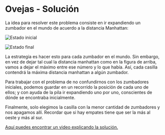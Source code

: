 # Ovejas - Solución

La idea para resolver este problema consiste en ir expandiendo un zumbador en el mundo de acuerdo a la distancia Manhattan:

![Estado inicial](no_expandido.png)

![Estado final](expandido.png)

La estrategia es hacer esto para cada zumbador en el mundo. Sin embargo, en vez de dejar tal cual la distancia manhattan como en la figura de arriba, vamos a dejar el máximo entre ese número y lo que había. Así, cada casilla contendrá la máxima distancia manhattan a algún zumbador.

Para trabajar con el problema de no confundirnos con los zumbadores iniciales, podemos guardar en un recorrido la posición de cada uno de ellos; y con ayuda de la pila ir expandiendo uno por uno, conscientes de dónde se encontraba inicialmente.

Finalmente, solo elegimos la casilla con la menor cantidad de zumbadores y nos apagamos allí. Recordar que si hay empates tiene que ser la más al oeste y más al sur.

[Aquí puedes encontrar un video explicando la solución.](https://www.youtube.com/watch?v=SQ7rOzu_c_M)
